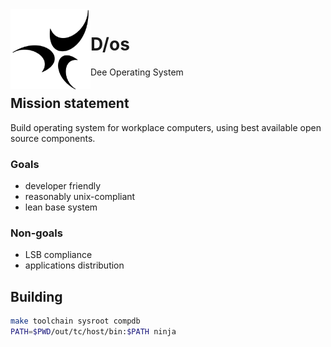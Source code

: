 <img align="left" height="128" src="D-os.gif">

# D/os

Dee Operating System

## Mission statement

Build operating system for workplace computers,
using best available open source components.

### Goals

- developer friendly
- reasonably unix-compliant
- lean base system

### Non-goals

- LSB compliance
- applications distribution

## Building

```sh
make toolchain sysroot compdb
PATH=$PWD/out/tc/host/bin:$PATH ninja
```
